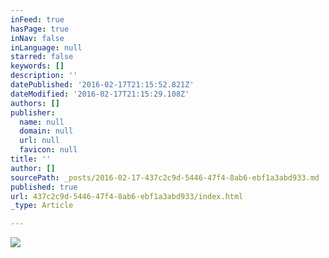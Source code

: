 ```yaml
---
inFeed: true
hasPage: true
inNav: false
inLanguage: null
starred: false
keywords: []
description: ''
datePublished: '2016-02-17T21:15:52.821Z'
dateModified: '2016-02-17T21:15:29.108Z'
authors: []
publisher:
  name: null
  domain: null
  url: null
  favicon: null
title: ''
author: []
sourcePath: _posts/2016-02-17-437c2c9d-5446-47f4-8ab6-ebf1a3abd933.md
published: true
url: 437c2c9d-5446-47f4-8ab6-ebf1a3abd933/index.html
_type: Article

---
```

![](https://the-grid-user-content.s3-us-west-2.amazonaws.com/3f966108-c500-403d-b815-43b015df5237.JPG)
